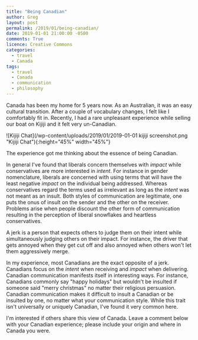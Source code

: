 ```yaml
---
title: "Being Canadian"
author: Greg
layout: post
permalink: /2019/01/being-canadian/
date: 2019-01-01 21:00:00 -0500
comments: True
licence: Creative Commons
categories:
  - travel
  - Canada
tags:
  - travel
  - Canada
  - communication
  - philosophy
---
```


Canada has been my home for 5 years now. As an Australian, it was an easy cultural transition. After a couple of vocabulary changes, I felt like I comfortably fit in. Recently, I had a rare unpleasant experience while selling our boat on Kijiji and it felt very un-Canadian.

![Kijiji Chat](/wp-content/uploads/2019/01/2019-01-01 kijiji screenshot.png "Kijiji Chat"){:height="45%" width="45%"}

The experience got me thinking about the essence of being Canadian.

In general I've found that liberals concern themselves with *impact* while conservatives are more interested in *intent*. For instance in gender nomenclature, liberals are concerned with using terms that will have the least negative *impact* on the individual being addressed. Whereas conservatives regard the terms used as irrelevant as long as the *intent* was not meant as an insult. Both styles of communication are legitimate, one puts the onus of insult on the sender and the other on the receiver. Problems arise when people discount the other form of communication resulting in the perception of liberal snowflakes and heartless conservatives.

A jerk is a person that expects others to judge them on their intent while simultaneously judging others on their impact. For instance, the driver that gets annoyed when they get cut off and also annoyed when others won't let them aggressively merge.

In my experience, most Canadians are the exact opposite of a jerk. Canadians focus on the *intent* when receiving and *impact* when delivering. Canadian communication manifests itself in interesting ways. For instance, Canadians commonly say "happy holidays" but wouldn't be insulted if someone said "merry christmas" no matter their religious persuasion. Canadian communication makes it difficult to insult a Canadian or be insulted by one, no matter what your communication style. While this trait isn't universally or uniquely Canadian, I've found it very common here.

I'm interested if others share this view of Canada. Leave a comment below with your Canadian experience; please include your origin and where in Canada you were.

